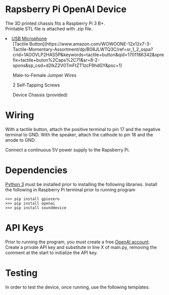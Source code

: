 # Rapsberry Pi OpenAI Device
The 3D printed chassis fits a Raspberry Pi 3 B+.  
Printable STL file is attached with .zip file.

<li>
  <a href="https://www.amazon.com/KISEER-Microphone-Desktop-Recording-YouTube/dp/B071WH7FC6/ref=sr_1_3?crid=FJIDSW51HA6X&keywords=usb+microphone+raspberry+pi&qid=1701186681&sprefix=usb+microphone+raspberry+pi%2Caps%2C101&sr=8-3">USB Microphone</a>
  <ul>[Tactile Button](https://www.amazon.com/WOWOONE-12x12x7-3-Tactile-Momentary-Assortment/dp/B08JLWTQ3C/ref=sr_1_2_sspa?crid=1AOOVLP2HAS5P&keywords=tactile+button&qid=1701186342&sprefix=tactile+buton%2Caps%2C71&sr=8-2-spons&sp_csd=d2lkZ2V0TmFtZT1zcF9hdGY&psc=1)</ul>
  <ul>Male-to-Female Jumper Wires</ul>
  <ul>2 Self-Tapping Screws</ul>
  <ul>Device Chassis (provided)</ul>
</li>

# Wiring
With a tactile button, attach the positive terminal to pin 17 and the negative terminal to GND.
With the speaker, attach the cathode to pin 18 and the anode to GND.

Connect a continuous 5V power supply to the Rapsberry Pi.

# Dependencies
[Python 3](https://www.python.org/downloads/) must be installed prior to installing the following libraries.
Install the following in Raspberry Pi terminal prior to running program
```
>>> pip install gpiozero
>>> pip install openai
>>> pip install sounddevice
```

# API Keys
Prior to running the program, you must create a free [OpenAI account](https://openai.com/blog/openai-api).
Create a private API key and substitute in line X of main.py, removing the comment at the start to initialize the API key.

# Testing
In order to test the device, once running, use the following templates:
